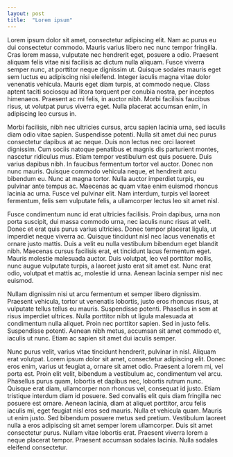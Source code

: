 ```yaml
---
layout: post
title:  "Lorem ipsum"
---
```

Lorem ipsum dolor sit amet, consectetur adipiscing elit. Nam ac purus eu 
dui consectetur commodo. Mauris varius libero nec nunc tempor fringilla. 
Cras lorem massa, vulputate nec hendrerit eget, posuere a odio. Praesent 
aliquam felis vitae nisi facilisis ac dictum nulla aliquam. Fusce 
viverra semper nunc, at porttitor neque dignissim ut. Quisque sodales 
mauris eget sem luctus eu adipiscing nisi eleifend. Integer iaculis 
magna vitae dolor venenatis vehicula. Mauris eget diam turpis, at 
commodo neque. Class aptent taciti sociosqu ad litora torquent per 
conubia nostra, per inceptos himenaeos. Praesent ac mi felis, in auctor 
nibh. Morbi facilisis faucibus risus, ut volutpat purus viverra eget. 
Nulla placerat accumsan enim, in adipiscing leo cursus in. 

Morbi facilisis, nibh nec ultricies cursus, arcu sapien lacinia urna, 
sed iaculis diam odio vitae sapien. Suspendisse potenti. Nulla sit amet 
dui nec purus consectetur dapibus at ac neque. Duis non lectus nec orci 
laoreet dignissim. Cum sociis natoque penatibus et magnis dis parturient 
montes, nascetur ridiculus mus. Etiam tempor vestibulum est quis 
posuere. Duis varius dapibus nibh. In faucibus fermentum tortor vel 
auctor. Donec non nunc mauris. Quisque commodo vehicula neque, et 
hendrerit arcu bibendum eu. Nunc at magna tortor. Nulla auctor imperdiet 
turpis, eu pulvinar ante tempus ac. Maecenas ac quam vitae enim euismod 
rhoncus lacinia ac urna. Fusce vel pulvinar elit. Nam interdum, turpis 
vel laoreet fermentum, felis sem vulputate felis, a ullamcorper lectus 
leo sit amet nisl. 

Fusce condimentum nunc id erat ultricies facilisis. Proin dapibus, urna 
non porta suscipit, dui massa commodo urna, nec iaculis nunc risus at 
velit. Donec et erat quis purus varius ultricies. Donec tempor placerat 
ligula, ut imperdiet neque viverra ac. Quisque tincidunt nisl nec lacus 
venenatis et ornare justo mattis. Duis a velit eu nulla vestibulum 
bibendum eget blandit nibh. Maecenas cursus facilisis erat, et tincidunt 
lacus fermentum eget. Mauris molestie malesuada auctor. Duis volutpat, 
leo vel porttitor mollis, nunc augue vulputate turpis, a laoreet justo 
erat sit amet est. Nunc erat odio, volutpat et mattis ac, molestie id 
urna. Aenean lacinia semper nisl nec euismod. 

Nullam dignissim nisi ut arcu fermentum et semper libero dignissim. 
Praesent vehicula, tortor ut venenatis lobortis, justo eros rhoncus 
risus, at vulputate tellus tellus eu mauris. Suspendisse potenti. 
Phasellus in sem at risus imperdiet ultrices. Nulla porttitor nibh ut 
ligula malesuada at condimentum nulla aliquet. Proin nec porttitor 
sapien. Sed in justo felis. Suspendisse potenti. Aenean nibh metus, 
accumsan sit amet commodo et, iaculis ut nunc. Etiam ac sapien sit amet 
dui iaculis semper. 

Nunc purus velit, varius vitae tincidunt hendrerit, pulvinar in nisl. 
Aliquam erat volutpat. Lorem ipsum dolor sit amet, consectetur 
adipiscing elit. Donec eros enim, varius ut feugiat a, ornare sit amet 
odio. Praesent a lorem mi, vel porta est. Proin elit velit, bibendum a 
vestibulum ac, condimentum vel arcu. Phasellus purus quam, lobortis et 
dapibus nec, lobortis rutrum nunc. Quisque erat diam, ullamcorper non 
rhoncus vel, consequat id justo. Etiam tristique interdum diam id 
posuere. Sed convallis elit quis diam fringilla nec posuere est ornare. 
Aenean lacinia, diam at aliquet porttitor, arcu felis iaculis mi, eget 
feugiat nisl eros sed mauris. Nulla et vehicula quam. Mauris ut enim 
justo. Sed bibendum posuere metus sed pretium. Vestibulum laoreet nulla 
a eros adipiscing sit amet semper lorem ullamcorper. Duis sit amet 
consectetur purus. Nullam vitae lobortis erat. Praesent viverra lorem a 
neque placerat tempor. Praesent accumsan sodales lacinia. Nulla sodales 
eleifend consectetur. 

